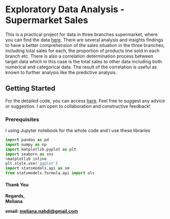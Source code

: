 # Exploratory Data Analysis - Supermarket Sales 
This is a practical project for data in three branches supermarket, where you can find the data [here](https://www.kaggle.com/aungpyaeap/supermarket-sales). There are several analysis and insights findings to have a better comprehension of the sales situation in the three branches, including total sales for each, the proportion of products line sold in each branch etc. There is also a correlation determination process between target data which in this case is the total sales to other data including both numerical and categorical data. The result of the correlation is useful as known to further analysis like the predictive analysis.
## Getting Started
For the detailed code, you can access [here](https://github.com/melinahdi/EDA-Supermarket-Sales/blob/main/EDA%20-%20Supermarket%20Sales.ipynb). Feel free to suggest any advice or suggestion. I am open to collaboration and constructive feedback!
### Prerequisites
I using Jupyter notebook for the whole code and I use these libraries
```python
import pandas as pd  
import numpy as np  
import matplotlib.pyplot as plt
import seaborn as sns
%matplotlib inline
plt.style.use('ggplot')
import statsmodels.api as sm
from statsmodels.formula.api import ols
```  
#### Thank You
**Regards,**  
**Meliana**  

**email: meliana.nahdi@gmail.com**
